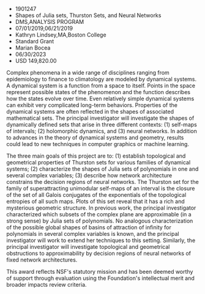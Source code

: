 
* 1901247
* Shapes of Julia sets, Thurston Sets, and Neural Networks
* DMS,ANALYSIS PROGRAM
* 07/01/2019,06/21/2019
* Kathryn Lindsey,MA,Boston College
* Standard Grant
* Marian Bocea
* 06/30/2023
* USD 149,820.00

Complex phenomena in a wide range of disciplines ranging from epidemiology to
finance to climatology are modeled by dynamical systems. A dynamical system is a
function from a space to itself. Points in the space represent possible states
of the phenomenon and the function describes how the states evolve over time.
Even relatively simple dynamical systems can exhibit very complicated long-term
behaviors. Properties of the dynamical systems are often reflected in the shapes
of associated mathematical sets. The principal investigator will investigate the
shapes of dynamically defined sets that arise in three different contexts: (1)
self-maps of intervals; (2) holomorphic dynamics, and (3) neural networks. In
addition to advances in the theory of dynamical systems and geometry, results
could lead to new techniques in computer graphics or machine learning.

The three main goals of this project are to: (1) establish topological and
geometrical properties of Thurston sets for various families of dynamical
systems; (2) characterize the shapes of Julia sets of polynomials in one and
several complex variables; (3) describe how network architecture constrains the
decision regions of neural networks. The Thurston set for the family of
superattracting unimodular self-maps of an interval is the closure of the set of
all Galois conjugates of the exponentials of the topological entropies of all
such maps. Plots of this set reveal that it has a rich and mysterious geometric
structure. In previous work, the principal investigator characterized which
subsets of the complex plane are approximable (in a strong sense) by Julia sets
of polynomials. No analogous characterization of the possible global shapes of
basins of attraction of infinity for polynomials in several complex variables is
known, and the principal investigator will work to extend her techniques to this
setting. Similarly, the principal investigator will investigate topological and
geometrical obstructions to approximability by decision regions of neural
networks of fixed network architectures.

This award reflects NSF's statutory mission and has been deemed worthy of
support through evaluation using the Foundation's intellectual merit and broader
impacts review criteria.
